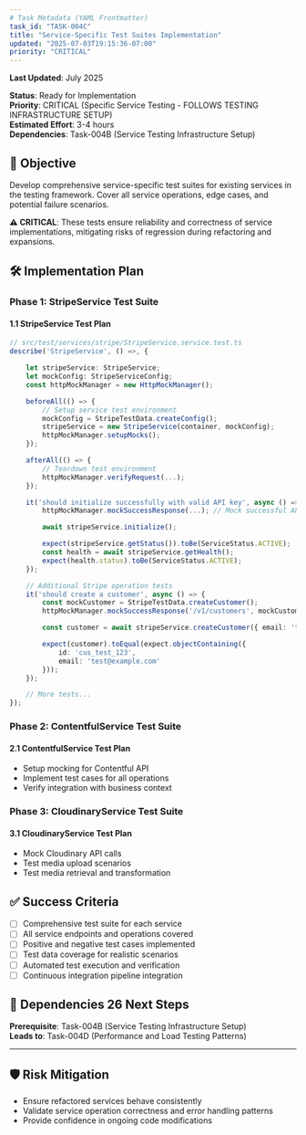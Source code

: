 ```yaml
---
# Task Metadata (YAML Frontmatter)
task_id: "TASK-004C"
title: "Service-Specific Test Suites Implementation"
updated: "2025-07-03T19:15:36-07:00"
priority: "CRITICAL"
---
```

**Last Updated**: July 2025

**Status**: Ready for Implementation  
**Priority**: CRITICAL (Specific Service Testing - FOLLOWS TESTING INFRASTRUCTURE SETUP)  
**Estimated Effort**: 3-4 hours  
**Dependencies**: Task-004B (Service Testing Infrastructure Setup)  

## 🎯 **Objective**

Develop comprehensive service-specific test suites for existing services in the testing framework. Cover all service operations, edge cases, and potential failure scenarios.

**⚠️ CRITICAL**: These tests ensure reliability and correctness of service implementations, mitigating risks of regression during refactoring and expansions.

## 🛠️ **Implementation Plan**

### **Phase 1: StripeService Test Suite**

#### **1.1 StripeService Test Plan**
```typescript
// src/test/services/stripe/StripeService.service.test.ts
describe('StripeService', () =>, {

    let stripeService: StripeService;
    let mockConfig: StripeServiceConfig;
    const httpMockManager = new HttpMockManager();

    beforeAll(() => {
        // Setup service test environment
        mockConfig = StripeTestData.createConfig();
        stripeService = new StripeService(container, mockConfig);
        httpMockManager.setupMocks();
    });

    afterAll(() => {
        // Teardown test environment
        httpMockManager.verifyRequest(...);
    });

    it('should initialize successfully with valid API key', async () => {
        httpMockManager.mockSuccessResponse(...); // Mock successful API call

        await stripeService.initialize();

        expect(stripeService.getStatus()).toBe(ServiceStatus.ACTIVE);
        const health = await stripeService.getHealth();
        expect(health.status).toBe(ServiceStatus.ACTIVE);
    });

    // Additional Stripe operation tests
    it('should create a customer', async () => {
        const mockCustomer = StripeTestData.createCustomer();
        httpMockManager.mockSuccessResponse('/v1/customers', mockCustomer);

        const customer = await stripeService.createCustomer({ email: 'test@example.com' });

        expect(customer).toEqual(expect.objectContaining({
            id: 'cus_test_123',
            email: 'test@example.com'
        }));
    });

    // More tests...
});
```

### **Phase 2: ContentfulService Test Suite**

#### **2.1 ContentfulService Test Plan**
- Setup mocking for Contentful API
- Implement test cases for all operations
- Verify integration with business context

### **Phase 3: CloudinaryService Test Suite**

#### **3.1 CloudinaryService Test Plan**
- Mock Cloudinary API calls
- Test media upload scenarios
- Test media retrieval and transformation

## ✅ **Success Criteria**
- [ ] Comprehensive test suite for each service
- [ ] All service endpoints and operations covered
- [ ] Positive and negative test cases implemented
- [ ] Test data coverage for realistic scenarios
- [ ] Automated test execution and verification
- [ ] Continuous integration pipeline integration

## 🔗 **Dependencies  26 Next Steps**
**Prerequisite**: Task-004B (Service Testing Infrastructure Setup)  
**Leads to**: Task-004D (Performance and Load Testing Patterns)

---

## 🛡️ **Risk Mitigation**
- Ensure refactored services behave consistently
- Validate service operation correctness and error handling patterns
- Provide confidence in ongoing code modifications
